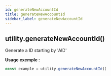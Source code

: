 ```yaml
---
id: generateNewAccountId
title: generateNewAccountId
sidebar_label: generateNewAccountId
---
```

## utility.generateNewAccountId()

Generate a ID starting by 'AID'

**Usage exemple :**
```js
const example = utility.generateNewAccountId()
```